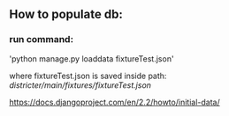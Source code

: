 ## How to populate db:

### run command:
'python manage.py loaddata fixtureTest.json'

where fixtureTest.json is saved inside path: _districter/main/fixtures/fixtureTest.json_


https://docs.djangoproject.com/en/2.2/howto/initial-data/

